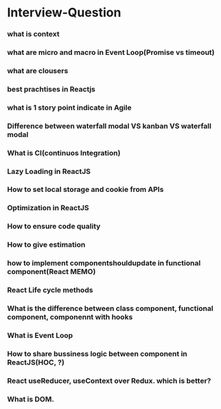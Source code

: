# Interview-Question

### what is context  
### what are micro and macro in Event Loop(Promise vs timeout)  
### what are clousers  
### best prachtises in Reactjs  
### what is 1 story point indicate in Agile
### Difference between waterfall modal VS kanban VS waterfall modal
### What is CI(continuos Integration)
### Lazy Loading in ReactJS
### How to set local storage and cookie from APIs
### Optimization in ReactJS
### How to ensure code quality
### How to give estimation
### how to implement componentshouldupdate in functional component(React MEMO)
### React Life cycle methods
### What is the difference between class component, functional component, componennt with hooks
### What is Event Loop
### How to share bussiness logic between component in ReactJS(HOC, ?)
### React useReducer, useContext over Redux. which is better?
### What is DOM.
### 

